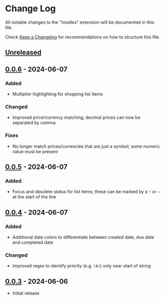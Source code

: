 # Change Log

All notable changes to the "toodles" extension will be documented in this file.

Check [Keep a Changelog](http://keepachangelog.com/) for recommendations on how to structure this file.

## [Unreleased]

## [0.0.6] - 2024-06-07

### Added

- Multiplier highlighting for shopping list items

### Changed

- Improved price/currency matching; decimal prices can now be separated by comma

### Fixes

- No longer match prices/currencies that are just a symbol; some numeric value must be present

## [0.0.5] - 2024-06-07

### Added

- Focus and obsolete status for list items; these can be marked by a `!` or `~` at the start of the line

## [0.0.4] - 2024-06-07

### Added

- Additional date colors to differentiate between created date, due date and completed date

### Changed

- Improved regex to identify priority (e.g. `(A)`) only near start of string

## [0.0.3] - 2024-06-06

- Initial release

[unreleased]: https://github.com/thombruce/toodles/compare/v0.0.6...HEAD
[0.0.6]: https://github.com/thombruce/toodles/compare/v0.0.5...v0.0.6
[0.0.5]: https://github.com/thombruce/toodles/compare/v0.0.4...v0.0.5
[0.0.4]: https://github.com/thombruce/toodles/compare/2cd5b0b2f62a2887e92404590ffc100642a0b91c...v0.0.4
[0.0.3]: https://github.com/thombruce/toodles/tree/2cd5b0b2f62a2887e92404590ffc100642a0b91c/packages/vscode
